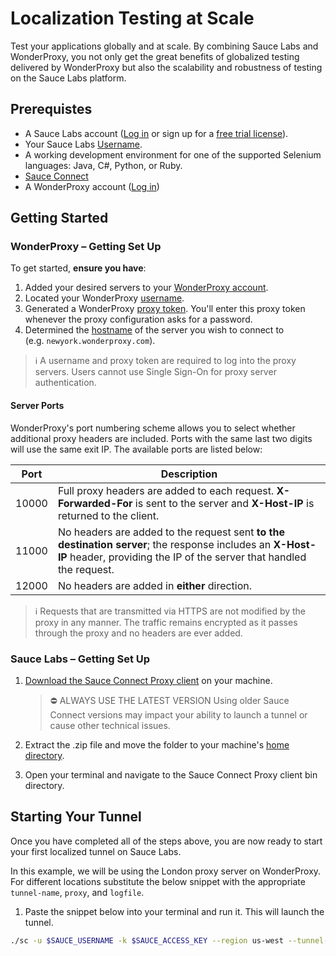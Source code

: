 # Localization Testing at Scale
Test your applications globally and at scale. By combining Sauce Labs and WonderProxy, you not only get the great benefits of globalized testing delivered by WonderProxy but also the scalability and robustness of testing on the Sauce Labs platform.

## Prerequistes
- A Sauce Labs account ([Log in](https://accounts.saucelabs.com/am/XUI/#login/) or sign up for a [free trial license](https://saucelabs.com/sign-up)).
- Your Sauce Labs [Username](https://app.saucelabs.com/user-settings).
- A working development environment for one of the supported Selenium languages: Java, C#, Python, or Ruby.
- [Sauce Connect](https://docs.saucelabs.com/secure-connections/sauce-connect/installation/#downloading-sauce-connect-proxy)
- A WonderProxy account ([Log in](https://wonderproxy.com/login))

## Getting Started

### WonderProxy – Getting Set Up

To get started, **ensure you have**:

1.  Added your desired servers to your [WonderProxy account](https://wonderproxy.com/my/servers).
2.  Located your WonderProxy [username](https://wonderproxy.com/my/settings).
3.  Generated a WonderProxy [proxy token](https://wonderproxy.com/my/settings#proxy-tokens). You'll enter this proxy token whenever the proxy configuration asks for a password.
4.  Determined the [hostname](https://wonderproxy.com/my/servers) of the server you wish to connect to (e.g. `newyork.wonderproxy.com`).

>ℹ️ A username and proxy token are required to log into the proxy servers. Users cannot use Single Sign-On for proxy server authentication.

#### Server Ports

WonderProxy's port numbering scheme allows you to select whether additional proxy headers are included. Ports with the same last two digits will use the same exit IP. The available ports are listed below:

|Port|Description|
|----|------------|
|10000|Full proxy headers are added to each request. **X-Forwarded-For** is sent to the server and **X-Host-IP** is returned to the client.|
|11000|No headers are added to the request sent **to the destination server**; the response includes an **X-Host-IP** header, providing the IP of the server that handled the request.|
|12000|No headers are added in **either** direction.|


> ℹ️  Requests that are transmitted via HTTPS are not modified by the proxy in any manner. The traffic remains encrypted as it passes through the proxy and no headers are ever added.

### Sauce Labs – Getting Set Up

1.  [Download the Sauce Connect Proxy client](https://docs.saucelabs.com/secure-connections/sauce-connect/installation/#downloading-sauce-connect-proxy) on your machine.
    
    >⛔️ ALWAYS USE THE LATEST VERSION
    Using older Sauce Connect versions may impact your ability to launch a tunnel or cause other technical issues.
    
2.  Extract the .zip file and move the folder to your machine's [home directory](https://en.wikipedia.org/wiki/Home_directory).
    
3.  Open your terminal and navigate to the Sauce Connect Proxy client bin directory.

## Starting Your Tunnel

Once you have completed all of the steps above, you are now ready to start your first localized tunnel on Sauce Labs.

In this example, we will be using the London proxy server on WonderProxy. For different locations substitute the below snippet with the appropriate `tunnel-name`, `proxy`, and `logfile`.

1. Paste the snippet below into your terminal and run it. This will launch the tunnel.

``` bash
./sc -u $SAUCE_USERNAME -k $SAUCE_ACCESS_KEY --region us-west --tunnel-name london_tunnel --proxy "london.wonderproxy.com:11000" -w "$WONDERPROXY_USER:$WONDERPROXY_TOKEN" --logfile london.log
```








